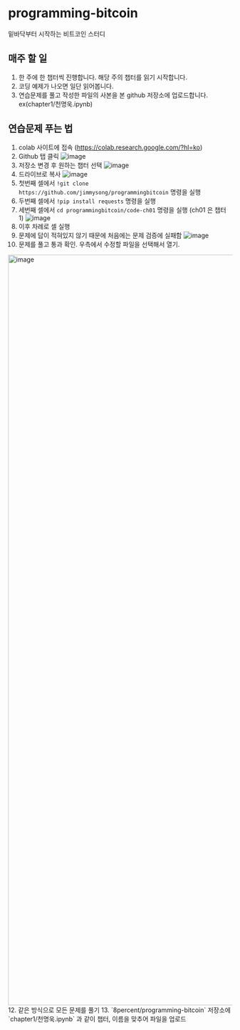 # programming-bitcoin
밑바닥부터 시작하는 비트코인 스터디


## 매주 할 일
1. 한 주에 한 챕터씩 진행합니다. 해당 주의 챕터를 읽기 시작합니다.
2. 코딩 예제가 나오면 일단 읽어봅니다.
3. 연습문제를 풀고 작성한 파일의 사본을 본 github 저장소에 업로드합니다. ex(chapter1/천명욱.ipynb)


## 연습문제 푸는 법
1. colab 사이트에 접속 (https://colab.research.google.com/?hl=ko)
2. Github 탭 클릭
![image](https://user-images.githubusercontent.com/10475287/169563384-a479daa7-d940-4f7e-809e-fe8ec89a5e8e.png)
3. 저장소 변경 후 원하는 챕터 선택
![image](https://user-images.githubusercontent.com/10475287/169563657-2edb0f54-594d-44ef-8f05-5cadb6bff075.png)
4. 드라이브로 복사
![image](https://user-images.githubusercontent.com/10475287/169644328-43f122e3-c0a3-45a3-91fe-3d2a99cb1151.png)
5. 첫번째 셀에서 `!git clone https://github.com/jimmysong/programmingbitcoin` 명령을 실행
6. 두번째 셀에서 `!pip install requests` 명령을 실행
7. 세번째 셀에서 `cd programmingbitcoin/code-ch01` 명령을 실행 (ch01 은 챕터 1)
![image](https://user-images.githubusercontent.com/10475287/169644421-3352fcfd-f63e-4d8e-886f-27e178c04c71.png)
8. 이후 차례로 셀 실행
9. 문제에 답이 적혀있지 않기 때문에 처음에는 문제 검증에 실패함
![image](https://user-images.githubusercontent.com/10475287/169644652-77911482-b9ad-41e8-9d8c-a09066bd8ed8.png)
10. 문제를 풀고 통과 확인. 우측에서 수정할 파일을 선택해서 열기.
<img width="1680" alt="image" src="https://user-images.githubusercontent.com/2469766/169654763-fa3e2d2e-c3cf-4a8c-a9f5-8e970af02b79.png">
12. 같은 방식으로 모든 문제를 풀기
13. `8percent/programming-bitcoin` 저장소에 `chapter1/천명욱.ipynb` 과 같이 챕터, 이름을 맞추어 파일을 업로드
